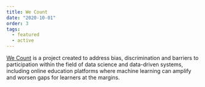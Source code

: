 ```yaml
---
title: We Count
date: "2020-10-01"
order: 3
tags:
  - featured
  - active
---
```

[We Count](https://wecount.inclusivedesign.ca) is a project created to address bias, discrimination and barriers to
participation within the field of data science and data-driven systems, including online education platforms where
machine learning can amplify and worsen gaps for learners at the margins.
